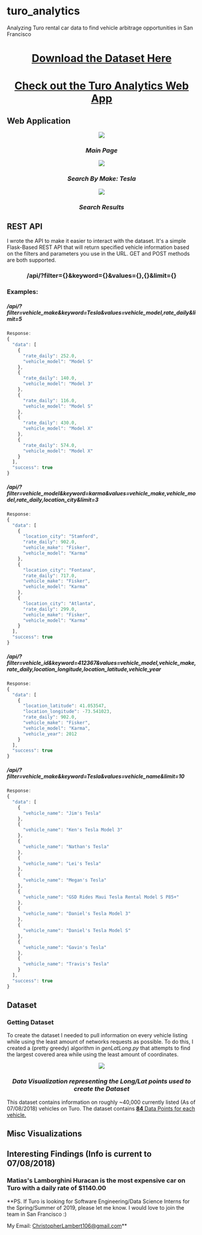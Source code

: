 # turo_analytics
Analyzing Turo rental car data to find vehicle arbitrage opportunities in San Francisco
<center><h1><a href="https://www.kaggle.com/theriley106/turo-rental-car-pricing-info">Download the Dataset Here</a></h1></center>

<center><h1><a href="http://turo-analytics.herokuapp.com/">Check out the Turo Analytics Web App</a></h1></center>


## Web Application

<p align="center">
  <img src="src/mainPage.png"/>
</p>
<i><h3 align="center">Main Page</h3></i>


<p align="center">
  <img src="src/searchByMake.png"/>
</p>
<i><h3 align="center">Search By Make: Tesla</h3></i>

<p align="center">
  <img src="src/specific.png"/>
</p>
<i><h3 align="center">Search Results</h3></i>


## REST API

I wrote the API to make it easier to interact with the dataset.  It's a simple Flask-Based REST API that will return specified vehicle information based on the filters and parameters you use in the URL.  GET and POST methods are both supported.

<h3 align="center">/api/?filter={}&keyword={}&values={},{}&limit={}</h3>

### Examples:

##### /api/?filter=vehicle_make&keyword=Tesla&values=vehicle_model,rate_daily&limit=5
```javascript
Response:
{
  "data": [
    {
      "rate_daily": 252.0,
      "vehicle_model": "Model S"
    },
    {
      "rate_daily": 140.0,
      "vehicle_model": "Model 3"
    },
    {
      "rate_daily": 116.0,
      "vehicle_model": "Model S"
    },
    {
      "rate_daily": 430.0,
      "vehicle_model": "Model X"
    },
    {
      "rate_daily": 574.0,
      "vehicle_model": "Model X"
    }
  ],
  "success": true
}
```

##### /api/?filter=vehicle_model&keyword=karma&values=vehicle_make,vehicle_model,rate_daily,location_city&limit=3
```javascript
Response:
{
  "data": [
    {
      "location_city": "Stamford",
      "rate_daily": 902.0,
      "vehicle_make": "Fisker",
      "vehicle_model": "Karma"
    },
    {
      "location_city": "Fontana",
      "rate_daily": 717.0,
      "vehicle_make": "Fisker",
      "vehicle_model": "Karma"
    },
    {
      "location_city": "Atlanta",
      "rate_daily": 299.0,
      "vehicle_make": "Fisker",
      "vehicle_model": "Karma"
    }
  ],
  "success": true
}
```
##### /api/?filter=vehicle_id&keyword=412367&values=vehicle_model,vehicle_make,rate_daily,location_longitude,location_latitude,vehicle_year
```javascript
Response:
{
  "data": [
    {
      "location_latitude": 41.053547,
      "location_longitude": -73.541023,
      "rate_daily": 902.0,
      "vehicle_make": "Fisker",
      "vehicle_model": "Karma",
      "vehicle_year": 2012
    }
  ],
  "success": true
}
```
##### /api/?filter=vehicle_make&keyword=Tesla&values=vehicle_name&limit=10
```javascript
Response:
{
  "data": [
    {
      "vehicle_name": "Jim's Tesla"
    },
    {
      "vehicle_name": "Ken's Tesla Model 3"
    },
    {
      "vehicle_name": "Nathan's Tesla"
    },
    {
      "vehicle_name": "Lei's Tesla"
    },
    {
      "vehicle_name": "Megan's Tesla"
    },
    {
      "vehicle_name": "GSD Rides Maui Tesla Rental Model S P85+"
    },
    {
      "vehicle_name": "Daniel's Tesla Model 3"
    },
    {
      "vehicle_name": "Daniel's Tesla Model S"
    },
    {
      "vehicle_name": "Gavin's Tesla"
    },
    {
      "vehicle_name": "Travis's Tesla"
    }
  ],
  "success": true
}
```

## Dataset

### Getting Dataset

To create the dataset I needed to pull information on every vehicle listing while using the least amount of networks requests as possible.  To do this, I created a (pretty greedy) algorithm in *genLatLong.py* that attempts to find the largest covered area while using the least amount of coordinates.

<p align="center">
  <img src="src/searchLongLat.png"/>
</p>

<i><h3 align="center">Data Visualization representing the Long/Lat points used to create the Dataset</h3></i>

This dataset contains information on roughly ~40,000 currently listed (As of 07/08/2018) vehicles on Turo.  The dataset contains <a href="https://github.com/theriley106/turo_analytics/blob/master/searchParams.md" target="_blank">**84** Data Points for each vehicle.</a>

## Misc Visualizations


## Interesting Findings (Info is current to 07/08/2018)

### Matias's Lamborghini Huracan is the most expensive car on Turo with a daily rate of $1140.00

**PS. If Turo is looking for Software Engineering/Data Science Interns for the Spring/Summer of 2019, please let me know.  I would love to join the team in San Francisco :)

My Email: ChristopherLambert106@gmail.com**

